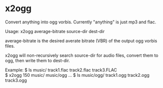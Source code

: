 x2ogg
=====

Convert anything into ogg vorbis. Currently "anything" is just mp3 and flac.

Usage:
    x2ogg average-bitrate source-dir dest-dir 

average-bitrate is the desired averate bitrate (VBR) of the output ogg vorbis
files.

x2ogg will non-recursively search source-dir for audio files, convert them to
ogg, then write them to dest-dir.

Example:
    $ ls music/
    track1.flac track2.flac track3.FLAC  
    $ x2ogg 150 music/ music/ogg
    ...
    $ ls music/ogg/
    track1.ogg track2.ogg track3.ogg
